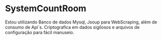 # SystemCountRoom
Estou utilizando Banco de dados Mysql, Jsoup para WebScraping, além de consumo de Api´s.
Criptografica em dados sigilosos e arquivos de configuração para fácil manuseio.
